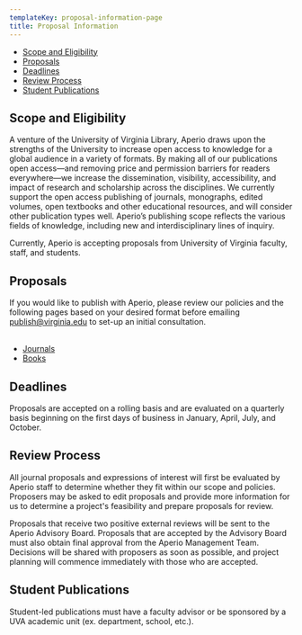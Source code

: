 ```yaml
---
templateKey: proposal-information-page
title: Proposal Information
---
```

<ul class="list-unstyled">
<li><a href="#scope">Scope and Eligibility</a></li>
<li><a href="#proposals">Proposals</a></li>
<li><a href="#deadlines">Deadlines<a/></li>
<li><a href="#review">Review Process</a></li>
<li><a href="#students">Student Publications</a></li>
</ul>

<h2 id="scope">Scope and Eligibility</h2>
A venture of the University of Virginia Library, Aperio draws upon the strengths of the University to increase open access to knowledge for a global audience in a variety of formats. By making all of our publications open access—and removing price and permission barriers for readers everywhere—we increase the dissemination, visibility, accessibility, and impact of research and scholarship across the disciplines. We currently support the open access publishing of journals, monographs, edited volumes, open textbooks and other educational resources, and will consider other publication types well. Aperio’s publishing scope reflects the various fields of knowledge, including new and interdisciplinary lines of inquiry.

Currently, Aperio is accepting proposals from University of Virginia faculty, staff, and students.

<h2 id="proposals">Proposals</h2>
If you would like to publish with Aperio, please review our policies and the following pages based on your desired format before emailing <a href="mailto:publish@virginia.edu">publish@virginia.edu</a> to set-up an initial consultation.

<br/>
<br/>

<ul class="list-unstyled">
<li><a href="/proposal-journals">Journals</a></li>
<li><a href="/proposal-books">Books</a></li>
</ul>

<h2 id="deadlines">Deadlines</h2>
Proposals are accepted on a rolling basis and are evaluated on a quarterly basis beginning on the first days of business in January, April, July, and October.

<h2 id="review">Review Process</h2>
All journal proposals and expressions of interest will first be evaluated by Aperio staff to determine whether they fit within our scope and policies. Proposers may be asked to edit proposals and provide more information for us to determine a project's feasibility and prepare proposals for review.

Proposals that receive two positive external reviews will be sent to the Aperio Advisory Board. Proposals that are accepted by the Advisory Board must also obtain final approval from the Aperio Management Team. Decisions will be shared with proposers as soon as possible, and project planning will commence immediately with those who are accepted.

<h2 id="students">Student Publications</h2>
Student-led publications must have a faculty advisor or be sponsored by a UVA academic unit (ex. department, school, etc.).